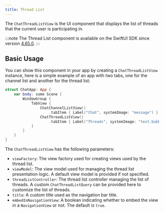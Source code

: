 ```yaml
---
title: Thread List
---
```


The `ChatThreadListView` is the UI component that displays the list of threads that the current user is participating in.

:::note
The Thread List component is available on the SwiftUI SDK since version [4.65.0](https://github.com/GetStream/stream-chat-swiftui/releases/tag/4.65.0).
:::

## Basic Usage

You can show this component in your app by creating a `ChatThreadListView` instance, here is a simple example of an app with two tabs, one for the channel list and another for the thread list:

```swift
struct ChatApp: App {
    var body: some Scene {
        WindowGroup {
            TabView {
                ChatChannelListView()
                    .tabItem { Label("Chat", systemImage: "message") }
                ChatThreadListView()
                    .tabItem { Label("Threads", systemImage: "text.bubble") }
            }
        }
    }
}
```

The `ChatThreadListView` has the following parameters:
- `viewFactory`: The view factory used for creating views used by the thread list.
- `viewModel`: The view model used for managing the thread list presentation logic. A default view model is provided if not specified.
- `threadListController`: The thread list controller managing the list of threads. A custom `ChatThreadListQuery` can be provided here to customize the list of threads.
- `title`: A custom title used as the navigation bar title.
- `embedInNavigationView`: A boolean indicating whether to embed the view in a `NavigationView` or not. The default is `true`.

